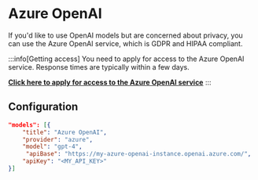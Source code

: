 # Azure OpenAI

If you'd like to use OpenAI models but are concerned about privacy, you can use the Azure OpenAI service, which is GDPR and HIPAA compliant.

:::info[Getting access]
You need to apply for access to the Azure OpenAI service. Response times are typically within a few days.

**[Click here to apply for access to the Azure OpenAI service](https://azure.microsoft.com/en-us/products/ai-services/openai-service)**
:::

## Configuration

```json title="~/.continue/config.json"
"models": [{
    "title": "Azure OpenAI",
    "provider": "azure",
    "model": "gpt-4",
     "apiBase": "https://my-azure-openai-instance.openai.azure.com/",
    "apiKey": "<MY_API_KEY>"
}]
```
